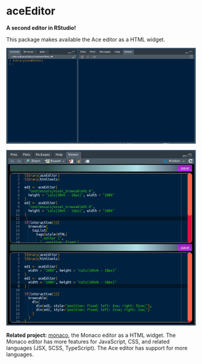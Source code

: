 # aceEditor

**A second editor in RStudio!**

This package makes available the Ace editor as a HTML widget.

![](https://raw.githubusercontent.com/stla/aceEditor/main/inst/screenshots/aceEditor.gif)

![](https://raw.githubusercontent.com/stla/aceEditor/main/inst/screenshots/aceEditor_browsable.png)

**Related project:** [monaco](https://github.com/stla/monaco), the Monaco 
editor as a HTML widget. The Monaco editor has more features for JavaScript, 
CSS, and related languages (JSX, SCSS, TypeScript). The Ace editor has support 
for more languages.
